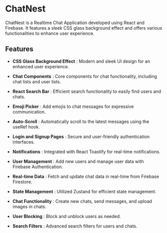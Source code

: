 # ChatNest

ChatNest is a Realtime Chat Application developed using React and Firebase. It features a sleek CSS glass background effect and offers various functionalities to enhance user experience.

## Features

- **CSS Glass Background Effect** : Modern and sleek UI design for an enhanced user experience.

- **Chat Components** : Core components for chat functionality, including chat lists and user lists.
  
- **React Search Bar** : Efficient search functionality to easily find users and chats.
  
- **Emoji Picker** : Add emojis to chat messages for expressive communication.

- **Auto-Scroll** : Automatically scroll to the latest messages using the useRef hook.
  
- **Login and Signup Pages** : Secure and user-friendly authentication interfaces.
  
- **Notifications** : Integrated with React Toastify for real-time notifications.
  
- **User Management** : Add new users and manage user data with Firebase Authentication.
  
- **Real-time Data** : Fetch and update chat data in real-time from Firebase Firestore.
  
- **State Management** : Utilized Zustand for efficient state management.
  
- **Chat Functionality** : Create new chats, send messages, and upload images in chats.
  
- **User Blocking** : Block and unblock users as needed.
  
- **Search Filters** : Advanced search filters for users and chats.

